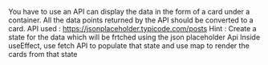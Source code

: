 You have to use an API can display the data in the form of a card under a container. All the data points returned by the API should be converted to a card.
API used : https://jsonplaceholder.typicode.com/posts
Hint : Create a state for the data which will be frtched using the json placeholder Api
Inside useEffect, use fetch API to populate that state and use map to render the cards from that state